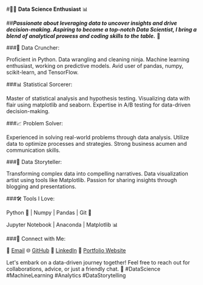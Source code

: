 #👨‍💼 **Data Science Enthusiast** 📊 

##***Passionate about leveraging data to uncover insights and drive decision-making. Aspiring to become a top-notch Data Scientist, I bring a blend of analytical prowess and coding skills to the table.*** 🤖

###🧮 Data Cruncher:

Proficient in Python.
Data wrangling and cleaning ninja.
Machine learning enthusiast, working on predictive models.
Avid user of pandas, numpy, scikit-learn, and TensorFlow.

###📊 Statistical Sorcerer:

Master of statistical analysis and hypothesis testing.
Visualizing data with flair using matplotlib and seaborn.
Expertise in A/B testing for data-driven decision-making.

###📈 Problem Solver:

Experienced in solving real-world problems through data analysis.
Utilize data to optimize processes and strategies.
Strong business acumen and communication skills.

###💾 Data Storyteller:

Transforming complex data into compelling narratives.
Data visualization artist using tools like Matplotlib.
Passion for sharing insights through blogging and presentations.

###🛠️ Tools I Love:

Python 🐍 | Numpy | Pandas | Git 🧪

Jupyter Notebook | Anaconda | Matplotlib 📊

###👥 Connect with Me:

📧 [Email](mailto:mohammedidris257@gmail.com)
🌐 [GitHub](https://github.com/Syed-Mohammed-Idris)
📱 [LinkedIn](https://www.linkedin.com/in/syed-mohammed-idris/)
📝 [Portfolio Website](https://sites.google.com/view/syed-mohammed-idris/home)

Let's embark on a data-driven journey together! Feel free to reach out for collaborations, advice, or just a friendly chat. 🚀 #DataScience #MachineLearning #Analytics #DataStorytelling
